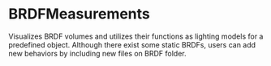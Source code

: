 # BRDFMeasurements
Visualizes BRDF volumes and utilizes their functions as lighting models for a predefined object. Although there exist some static BRDFs, users can add new behaviors by including new files on BRDF folder.
